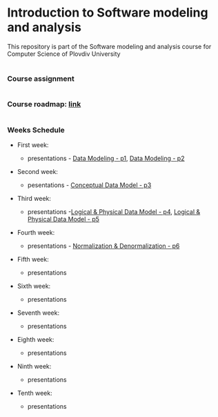 # Introduction to Software modeling and analysis
This repository is part of the Software modeling and analysis course for Computer Science of Plovdiv University


#
### Course assignment


#
### Course roadmap: [link](https://github.com/pkyurkchiev/software-modeling-and-analysis-se/blob/master/documentations/roadmap-sma.mup.png)


#
### Weeks Schedule

* First week: 
  * presentations - [Data Modeling - p1](https://github.com/pkyurkchiev/software-modeling-and-analysis-se/tree/master/presentations/Lecture-01.pdf), [Data Modeling - p2](https://github.com/pkyurkchiev/software-modeling-and-analysis-se/tree/master/presentations/Lecture-02.pdf)

* Second week:
  * pesentations - [Conceptual Data Model - p3](https://github.com/pkyurkchiev/software-modeling-and-analysis-se/tree/master/presentations/Lecture-03.pdf)

* Third week:
  * presentations -[Logical & Physical Data Model - p4](https://github.com/pkyurkchiev/software-modeling-and-analysis-se/tree/master/presentations/Lecture-04.pdf), [Logical & Physical Data Model - p5](https://github.com/pkyurkchiev/software-modeling-and-analysis-se/tree/master/presentations/Lecture-05.pdf)
  
* Fourth week:
  * presentations - [Normalization & Denormalization - p6](https://github.com/pkyurkchiev/software-modeling-and-analysis-se/tree/master/presentations/Lecture-06.pdf)

* Fifth week:
  * presentations

* Sixth week:
  * presentations
    
* Seventh week:
  * presentations
 
* Eighth week:
  * presentations
 
* Ninth week:
  * presentations

* Tenth week:
  * presentations
